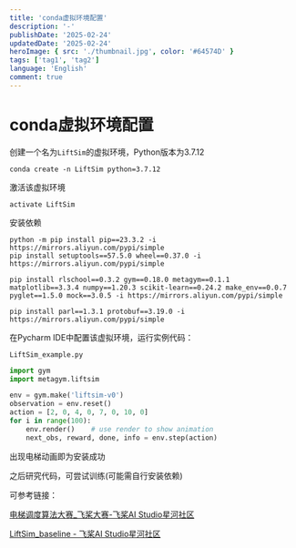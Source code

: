 ```yaml
---
title: 'conda虚拟环境配置'
description: '-'
publishDate: '2025-02-24'
updatedDate: '2025-02-24'
heroImage: { src: './thumbnail.jpg', color: '#64574D' }
tags: ['tag1', 'tag2']
language: 'English'
comment: true
---
```


# conda虚拟环境配置

创建一个名为`LiftSim`的虚拟环境，Python版本为3.7.12

```shell
conda create -n LiftSim python=3.7.12
```

激活该虚拟环境

```shell
activate LiftSim
```

安装依赖

```shell
python -m pip install pip==23.3.2 -i https://mirrors.aliyun.com/pypi/simple
pip install setuptools==57.5.0 wheel==0.37.0 -i https://mirrors.aliyun.com/pypi/simple

pip install rlschool==0.3.2 gym==0.18.0 metagym==0.1.1 matplotlib==3.3.4 numpy==1.20.3 scikit-learn==0.24.2 make_env==0.0.7 pyglet==1.5.0 mock==3.0.5 -i https://mirrors.aliyun.com/pypi/simple

pip install parl==1.3.1 protobuf==3.19.0 -i https://mirrors.aliyun.com/pypi/simple
```

在Pycharm IDE中配置该虚拟环境，运行实例代码：

`LiftSim_example.py`

```python
import gym
import metagym.liftsim

env = gym.make('liftsim-v0')
observation = env.reset()
action = [2, 0, 4, 0, 7, 0, 10, 0]
for i in range(100):
    env.render()    # use render to show animation
    next_obs, reward, done, info = env.step(action)
```

出现电梯动画即为安装成功

之后研究代码，可尝试训练(可能需自行安装依赖)

可参考链接：

[电梯调度算法大赛_飞桨大赛-飞桨AI Studio星河社区](https://aistudio.baidu.com/competition/detail/11/0/introduction)

[LiftSim_baseline - 飞桨AI Studio星河社区](https://aistudio.baidu.com/projectdetail/100632)

